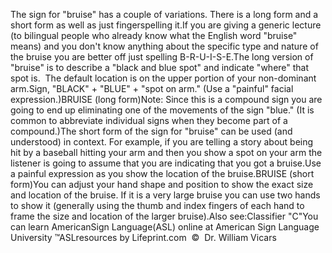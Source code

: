 The sign for "bruise" has a couple of variations. There 
			is a long form and a short form as well as just fingerspelling it.If you are giving a generic lecture (to bilingual people who already 
			know what the English word "bruise" means) and you don't know 
			anything about the specific type and nature of the bruise you are 
			better off just spelling B-R-U-I-S-E.The long version of "bruise" is to describe a "black and blue spot" 
			and indicate "where" that spot is.  The default location is on 
			the upper portion of your non-dominant arm.Sign, "BLACK" + "BLUE" + "spot on arm." 
			(Use a "painful" facial expression.)BRUISE (long form)Note: Since this is a compound sign you are going to end up 
			eliminating one of the movements of the sign "blue." (It is common 
			to abbreviate individual signs when they become part of a compound.)The short form of the sign for "bruise" can be used (and understood) 
			in context. For example, if you are telling a story about being hit 
			by a baseball hitting your arm and then you show a spot on your arm 
			the listener is going to assume that you are indicating that you got 
			a bruise.Use a painful expression as you show the location of the bruise.BRUISE (short form)You can adjust your hand shape and position to show the exact size 
			and location of the bruise. If it is a very large bruise you can use 
			two hands to show it (generally using the thumb and index fingers of 
			each hand to frame the size and location of the larger bruise).Also see:Classifier "C"You can learn AmericanSign 
		Language(ASL) online at American Sign Language University ™ASLresources 
		by Lifeprint.com  ©  Dr. William Vicars